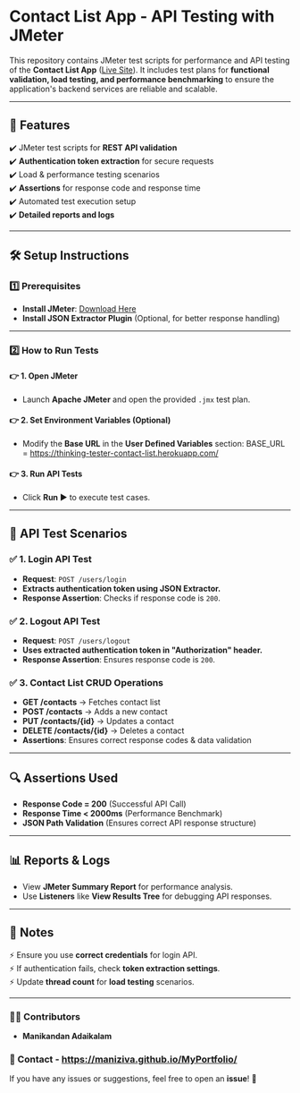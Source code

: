 # **Contact List App - API Testing with JMeter**  

This repository contains JMeter test scripts for performance and API testing of the **Contact List App** ([Live Site](https://thinking-tester-contact-list.herokuapp.com/)). It includes test plans for **functional validation, load testing, and performance benchmarking** to ensure the application's backend services are reliable and scalable.  

---

## **📌 Features**  
✔️ JMeter test scripts for **REST API validation**  
✔️ **Authentication token extraction** for secure requests  
✔️ Load & performance testing scenarios  
✔️ **Assertions** for response code and response time  
✔️ Automated test execution setup  
✔️ **Detailed reports and logs**  

---

## **🛠️ Setup Instructions**  

### **1️⃣ Prerequisites**  
- **Install JMeter**: [Download Here](https://jmeter.apache.org/download_jmeter.cgi)  
- **Install JSON Extractor Plugin** (Optional, for better response handling)  

---

### **2️⃣ How to Run Tests**  

#### **👉 1. Open JMeter**  
- Launch **Apache JMeter** and open the provided `.jmx` test plan.  

#### **👉 2. Set Environment Variables** (Optional)  
- Modify the **Base URL** in the **User Defined Variables** section:  BASE_URL = https://thinking-tester-contact-list.herokuapp.com/
#### **👉 3. Run API Tests**  
- Click **Run ▶️** to execute test cases.  

---

## **🚀 API Test Scenarios**  

### **✅ 1. Login API Test**  
- **Request**: `POST /users/login`  
- **Extracts authentication token using JSON Extractor.**  
- **Response Assertion**: Checks if response code is `200`.  

### **✅ 2. Logout API Test**  
- **Request**: `POST /users/logout`  
- **Uses extracted authentication token in "Authorization" header.**  
- **Response Assertion**: Ensures response code is `200`.  

### **✅ 3. Contact List CRUD Operations**  
- **GET /contacts** → Fetches contact list  
- **POST /contacts** → Adds a new contact  
- **PUT /contacts/{id}** → Updates a contact  
- **DELETE /contacts/{id}** → Deletes a contact  
- **Assertions**: Ensures correct response codes & data validation  

---

## **🔍 Assertions Used**  
- **Response Code = 200** (Successful API Call)  
- **Response Time < 2000ms** (Performance Benchmark)  
- **JSON Path Validation** (Ensures correct API response structure)  

---

## **📊 Reports & Logs**  
- View **JMeter Summary Report** for performance analysis.  
- Use **Listeners** like **View Results Tree** for debugging API responses.  

---

## **📌 Notes**  
⚡ Ensure you use **correct credentials** for login API.  
⚡ If authentication fails, check **token extraction settings**.  
⚡ Update **thread count** for **load testing** scenarios.  

---

### **👨‍💻 Contributors**  
- **Manikandan Adaikalam**  

### **📩 Contact - https://maniziva.github.io/MyPortfolio/**  
If you have any issues or suggestions, feel free to open an **issue**! 🚀  
